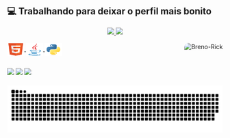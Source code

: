 ## 💻 Trabalhando para deixar o perfil mais bonito

<div align="center">
  <a href="https://github.com/JeyZBreno">
  <img height="145em" src="https://github-readme-stats.vercel.app/api?username=JeyZBreno&show_icons=true&theme=dracula&include_all_commits=true&count_private=true"/>
  <img height="145em" src="https://github-readme-stats.vercel.app/api/top-langs/?username=JeyZBreno&layout=compact&langs_count=7&theme=dracula"/>
</div>
 <div style="display: inline_block"><br>
  <img align="center" alt="Breno-HTML" height="30" width="40" src="https://raw.githubusercontent.com/devicons/devicon/master/icons/html5/html5-original.svg">
  <img align="center" alt="Breno-Java" height="30" width="40" src="https://raw.githubusercontent.com/devicons/devicon/master/icons/java/java-original.svg">
  <img align="center" alt="Breno-Python" height="30" width="40" src="https://raw.githubusercontent.com/devicons/devicon/master/icons/python/python-original.svg">
  <img align="right" alt="Breno-Rick" height="100" style="border-radius:10px;" src="https://cdn.discordapp.com/attachments/339114410398187531/901493830279381052/rick-and-morty-run.gif">
</div>
  
  ##
 
<div> 
  <a href="https://instagram.com/breno_aragao" target="_blank"><img src="https://img.shields.io/badge/-Instagram-%23E4405F?style=for-the-badge&logo=instagram&logoColor=white" target="_blank"></a>
  <a href = "mailto:breno.m.aragao@gmail.com"><img src="https://img.shields.io/badge/Gmail-D14836?style=for-the-badge&logo=gmail&logoColor=white" target="_blank"></a>
  <a href="https://www.linkedin.com/in/breno-aragao-dev" target="_blank"><img src="https://img.shields.io/badge/-LinkedIn-%230077B5?style=for-the-badge&logo=linkedin&logoColor=white" target="_blank"></a> 
 
  ![Snake animation](https://github.com/JeyZBreno/JeyZBreno/blob/output/github-contribution-grid-snake.svg)
 
</div>


